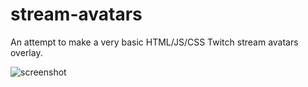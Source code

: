 # stream-avatars

An attempt to make a very basic HTML/JS/CSS Twitch stream avatars overlay.

![screenshot](https://raw.githubusercontent.com/haliphax/stream-avatars/assets/screenshot.jpg)
